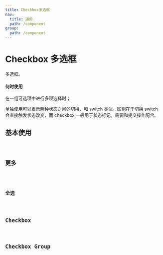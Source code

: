 ```yaml
---
title: Checkbox多选框
nav:
  title: 通用
  path: /component
group:
  path: /component
---
```


# Checkbox 多选框

多选框。

#### 何时使用

<p>在一组可选项中进行多项选择时；</p>

<p>单独使用可以表示两种状态之间的切换，和 switch 类似。区别在于切换 switch 会直接触发状态改变，而 checkbox 一般用于状态标记，需要和提交操作配合。</p>

## 基本使用

<code src="./demo/index1.tsx" />

## 更多

<code src="./demo/index2.tsx" />

## 全选

<code src="./demo/index3.tsx" />

# Checkbox

<API src='./CheckboxAll/index.tsx'></API>

# Checkbox Group

<API src='./CheckboxGroup/index.tsx'></API>
